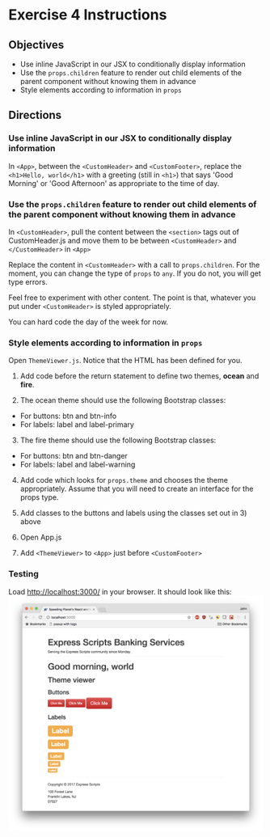 # Exercise 4 Instructions

## Objectives
* Use inline JavaScript in our JSX to conditionally display information
* Use the `props.children` feature to render out child elements of the parent component without knowing them in advance
* Style elements according to information in `props`

## Directions
### Use inline JavaScript in our JSX to conditionally display information

In `<App>`, between the `<CustomHeader>` and `<CustomFooter>`, replace the `<h1>Hello, world</h1>`
with a greeting (still in `<h1>`) that says 'Good Morning' or 'Good Afternoon'
as appropriate to the time of day.

### Use the `props.children` feature to render out child elements of the parent component without knowing them in advance
In `<CustomHeader>`, pull the content between the `<section>` tags out of CustomHeader.js and 
move them to be between `<CustomHeader>` and `</CustomHeader>` in `<App>`

Replace the content in `<CustomHeader>` with a call to `props.children`.
For the moment, you can change the type of `props` to `any`. If you do not, you 
will get type errors. 

Feel free to experiment with other content. The point is that, whatever you put under 
`<CustomHeader>` is styled appropriately.

You can hard code the day of the week for now.

### Style elements according to information in `props`

Open `ThemeViewer.js`. Notice that the HTML has been defined for you.

1) Add code before the return statement to define two themes, **ocean** and **fire**.

2) The ocean theme should use the following Bootstrap classes:
  * For buttons: btn and btn-info
  * For labels: label and label-primary

3) The fire theme should use the following Bootstrap classes:
  * For buttons: btn and btn-danger 
  * For labels: label and label-warning

4) Add code which looks for `props.theme` and chooses the theme appropriately. Assume 
that you will need to create an interface for the props type. 

5) Add classes to the buttons and labels using the classes set out in 3) above

6) Open App.js

7) Add `<ThemeViewer>` to `<App>` just before `<CustomFooter>`

### Testing
Load [http://localhost:3000/](http://localhost:3000/) in your browser. It should look like this: 
![Exercise 4 Solution](images/ex-04-complete.png)
